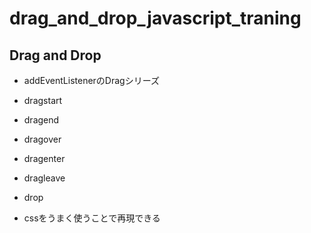# drag_and_drop_javascript_traning

## Drag and Drop

- addEventListenerのDragシリーズ
- dragstart
- dragend
- dragover
- dragenter
- dragleave
- drop

- cssをうまく使うことで再現できる
